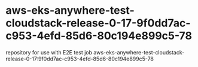# aws-eks-anywhere-test-cloudstack-release-0-17-9f0dd7ac-c953-4efd-85d6-80c194e899c5-78
repository for use with E2E test job aws-eks-anywhere-test-cloudstack-release-0-17:9f0dd7ac-c953-4efd-85d6-80c194e899c5-78
